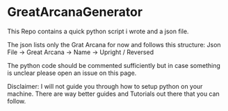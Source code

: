 # GreatArcanaGenerator
This Repo contains a quick python script i wrote and a json file.

The json lists only the Grat Arcana for now and follows this structure:
Json File -> Great Arcana -> Name -> Upright / Reversed

The python code should be commented sufficiently but in case something is unclear please open an issue on this page.

Disclaimer: I will not guide you through how to setup python on your machine. 
There are way better guides and Tutorials out there that you can follow.
